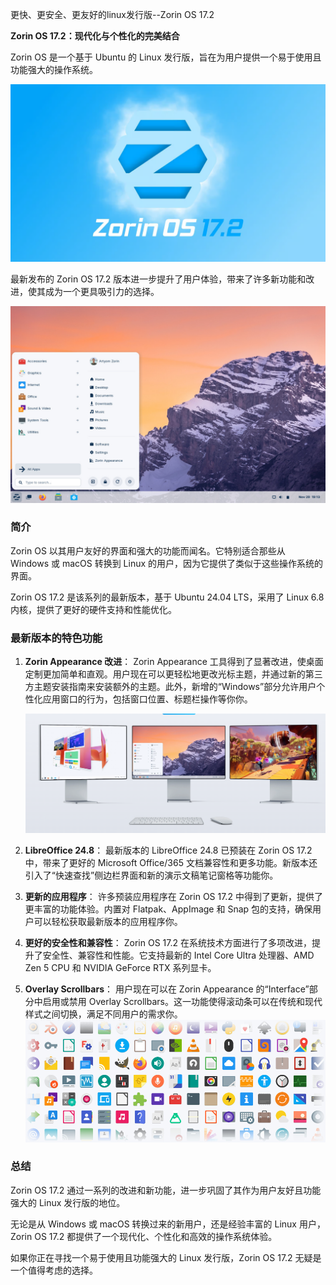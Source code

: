 更快、更安全、更友好的linux发行版--Zorin OS 17.2

**Zorin OS 17.2：现代化与个性化的完美结合**

Zorin OS 是一个基于 Ubuntu 的 Linux 发行版，旨在为用户提供一个易于使用且功能强大的操作系统。

![](image.png)

最新发布的 Zorin OS 17.2 版本进一步提升了用户体验，带来了许多新功能和改进，使其成为一个更具吸引力的选择。

![](image-3.png)

### 简介

Zorin OS 以其用户友好的界面和强大的功能而闻名。它特别适合那些从 Windows 或 macOS 转换到 Linux 的用户，因为它提供了类似于这些操作系统的界面。

Zorin OS 17.2 是该系列的最新版本，基于 Ubuntu 24.04 LTS，采用了 Linux 6.8 内核，提供了更好的硬件支持和性能优化。

### 最新版本的特色功能

1. **Zorin Appearance 改进**：
   Zorin Appearance 工具得到了显著改进，使桌面定制更加简单和直观。用户现在可以更轻松地更改光标主题，并通过新的第三方主题安装指南来安装额外的主题。此外，新增的“Windows”部分允许用户个性化应用窗口的行为，包括窗口位置、标题栏操作等你你。

   ![](image-2.png)

2. **LibreOffice 24.8**：
   最新版本的 LibreOffice 24.8 已预装在 Zorin OS 17.2 中，带来了更好的 Microsoft Office/365 文档兼容性和更多功能。新版本还引入了“快速查找”侧边栏界面和新的演示文稿笔记窗格等功能你。

3. **更新的应用程序**：
   许多预装应用程序在 Zorin OS 17.2 中得到了更新，提供了更丰富的功能体验。内置对 Flatpak、AppImage 和 Snap 包的支持，确保用户可以轻松获取最新版本的应用程序你。

4. **更好的安全性和兼容性**：
   Zorin OS 17.2 在系统技术方面进行了多项改进，提升了安全性、兼容性和性能。它支持最新的 Intel Core Ultra 处理器、AMD Zen 5 CPU 和 NVIDIA GeForce RTX 系列显卡。

5. **Overlay Scrollbars**：
   用户现在可以在 Zorin Appearance 的“Interface”部分中启用或禁用 Overlay Scrollbars。这一功能使得滚动条可以在传统和现代样式之间切换，满足不同用户的需求你。
![](image-1.png)

### 总结

Zorin OS 17.2 通过一系列的改进和新功能，进一步巩固了其作为用户友好且功能强大的 Linux 发行版的地位。

无论是从 Windows 或 macOS 转换过来的新用户，还是经验丰富的 Linux 用户，Zorin OS 17.2 都提供了一个现代化、个性化和高效的操作系统体验。

如果你正在寻找一个易于使用且功能强大的 Linux 发行版，Zorin OS 17.2 无疑是一个值得考虑的选择。

